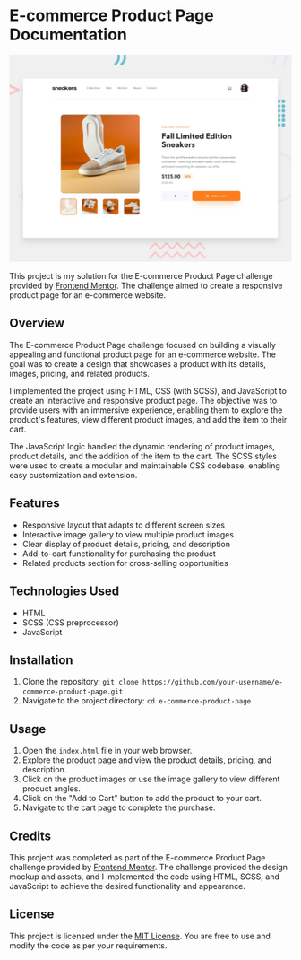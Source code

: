 # E-commerce Product Page Documentation

![Design preview for the E-commerce product page coding challenge](./design/desktop-preview.jpg)

This project is my solution for the E-commerce Product Page challenge provided by [Frontend Mentor](https://www.frontendmentor.io/). The challenge aimed to create a responsive product page for an e-commerce website.

## Overview

The E-commerce Product Page challenge focused on building a visually appealing and functional product page for an e-commerce website. The goal was to create a design that showcases a product with its details, images, pricing, and related products.

I implemented the project using HTML, CSS (with SCSS), and JavaScript to create an interactive and responsive product page. The objective was to provide users with an immersive experience, enabling them to explore the product's features, view different product images, and add the item to their cart.

The JavaScript logic handled the dynamic rendering of product images, product details, and the addition of the item to the cart. The SCSS styles were used to create a modular and maintainable CSS codebase, enabling easy customization and extension.

## Features

- Responsive layout that adapts to different screen sizes
- Interactive image gallery to view multiple product images
- Clear display of product details, pricing, and description
- Add-to-cart functionality for purchasing the product
- Related products section for cross-selling opportunities

## Technologies Used

- HTML
- SCSS (CSS preprocessor)
- JavaScript

## Installation

1. Clone the repository: `git clone https://github.com/your-username/e-commerce-product-page.git`
2. Navigate to the project directory: `cd e-commerce-product-page`

## Usage

1. Open the `index.html` file in your web browser.
2. Explore the product page and view the product details, pricing, and description.
3. Click on the product images or use the image gallery to view different product angles.
4. Click on the "Add to Cart" button to add the product to your cart.
5. Navigate to the cart page to complete the purchase.

## Credits

This project was completed as part of the E-commerce Product Page challenge provided by [Frontend Mentor](https://www.frontendmentor.io/). The challenge provided the design mockup and assets, and I implemented the code using HTML, SCSS, and JavaScript to achieve the desired functionality and appearance.

## License

This project is licensed under the [MIT License](LICENSE). You are free to use and modify the code as per your requirements.
